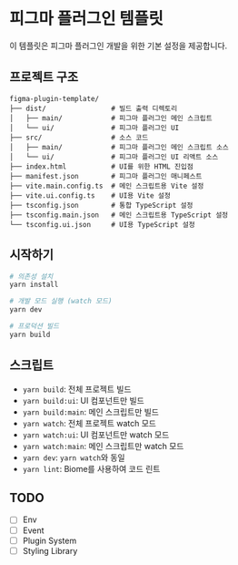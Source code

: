 # 피그마 플러그인 템플릿

이 템플릿은 피그마 플러그인 개발을 위한 기본 설정을 제공합니다.

## 프로젝트 구조

```
figma-plugin-template/
├── dist/                # 빌드 출력 디렉토리
│   ├── main/            # 피그마 플러그인 메인 스크립트
│   └── ui/              # 피그마 플러그인 UI
├── src/                 # 소스 코드
│   ├── main/            # 피그마 플러그인 메인 스크립트 소스
│   └── ui/              # 피그마 플러그인 UI 리액트 소스
├── index.html           # UI를 위한 HTML 진입점
├── manifest.json        # 피그마 플러그인 매니페스트
├── vite.main.config.ts  # 메인 스크립트용 Vite 설정
├── vite.ui.config.ts    # UI용 Vite 설정
├── tsconfig.json        # 통합 TypeScript 설정
├── tsconfig.main.json   # 메인 스크립트용 TypeScript 설정
└── tsconfig.ui.json     # UI용 TypeScript 설정
```

## 시작하기

```bash
# 의존성 설치
yarn install

# 개발 모드 실행 (watch 모드)
yarn dev

# 프로덕션 빌드
yarn build
```

## 스크립트

- `yarn build`: 전체 프로젝트 빌드
- `yarn build:ui`: UI 컴포넌트만 빌드
- `yarn build:main`: 메인 스크립트만 빌드
- `yarn watch`: 전체 프로젝트 watch 모드
- `yarn watch:ui`: UI 컴포넌트만 watch 모드
- `yarn watch:main`: 메인 스크립트만 watch 모드
- `yarn dev`: `yarn watch`와 동일
- `yarn lint`: Biome를 사용하여 코드 린트 

## TODO

- [ ] Env
- [ ] Event
- [ ] Plugin System
- [ ] Styling Library
